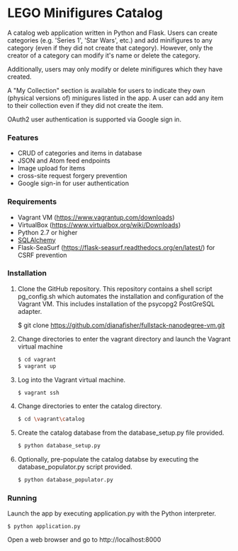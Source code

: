 # LEGO Minifigures Catalog

A catalog web application written in Python and Flask.  Users can create categories (e.g. 'Series 1', 'Star Wars', etc.) and add minifigures to any category (even if they did not create that category).  However, only the creator of a category can modify it's name or delete the category.

Additionally, users may only modify or delete minifigures which they have created.

A "My Collection" section is available for users to indicate they own (physical versions of) minigures listed in the app.  A user can add any item to their collection even if they did not create the item.

OAuth2 user authentication is supported via Google sign in.

### Features
- CRUD of categories and items in database
- JSON and Atom feed endpoints
- Image upload for items
- cross-site request forgery prevention
- Google sign-in for user authentication


### Requirements

- Vagrant VM (https://www.vagrantup.com/downloads)
- VirtualBox (https://www.virtualbox.org/wiki/Downloads)
- Python 2.7 or higher
- [SQLAlchemy](http://www.sqlalchemy.org/download.html)
- Flask-SeaSurf (https://flask-seasurf.readthedocs.org/en/latest/) for CSRF prevention

### Installation
1. Clone the GitHub repository.  This repository contains a shell script pg_config.sh which automates the installation and configuration of the Vagrant VM.  This includes installation of the psycopg2 PostGreSQL adapter.

	$ git clone https://github.com/dianafisher/fullstack-nanodegree-vm.git

2. Change directories to enter the vagrant directory and launch the Vagrant virtual machine
	
	```sh
	$ cd vagrant
	$ vagrant up
	```

4. Log into the Vagrant virtual machine.

	```sh
	$ vagrant ssh
	```

5. Change directories to enter the catalog directory.

	```sh
	$ cd \vagrant\catalog
	```

6. Create the catalog database from the database_setup.py file provided.
	
	```sh
	$ python database_setup.py
	```

7. Optionally, pre-populate the catalog databse by executing the database_populator.py script provided.

	```sh
	$ python database_populator.py
	```

### Running

Launch the app by executing application.py with the Python interpreter.
	
	$ python application.py	

Open a web browser and go to http://localhost:8000 


 